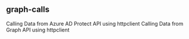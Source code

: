 ## graph-calls

Calling Data from Azure AD Protect API using httpclient
Calling Data from Graph API using httpclient
